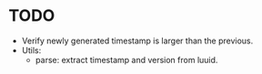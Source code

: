 # TODO

- Verify newly generated timestamp is larger than the previous.
- Utils:
  - parse: extract timestamp and version from luuid.
